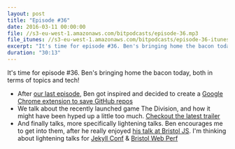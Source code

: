 ```yaml
---
layout: post
title: "Episode #36"
date: 2016-03-11 00:00:00
file: //s3-eu-west-1.amazonaws.com/bitpodcasts/episode-36.mp3
file_itunes: //s3-eu-west-1.amazonaws.com/bitpodcasts/episode-36-itunes.m4a
excerpt: "It's time for episode #36. Ben's bringing home the bacon today, both in terms of topics and tech!"
duration: "30:13"
---
```


It's time for episode #36. Ben's bringing home the bacon today, both in terms of topics and tech!

- After [our last episode](https://bitpodcast.com/2016/02/11/episode-34/), Ben got inspired and decided to create a [Google Chrome extension to save GitHub repos](https://chrome.google.com/webstore/detail/github-projects/poiangpmficambigkofbojjlpappebln)
- We talk about the recently launched game The Division, and how it might have been hyped up a little too much. [Checkout the latest trailer](https://www.youtube.com/watch?v=7oXSfUzjjV8)
- And finally talks, more specifically lightening talks. Ben encourages me to get into them, after he really enjoyed [his talk at Bristol JS](https://www.youtube.com/watch?v=mIBqsXLXmc0). I'm thinking about lightening talks for [Jekyll Conf](http://jekyllconf.com/) & [Bristol Web Perf](http://www.meetup.com/bristolwebperf/)
